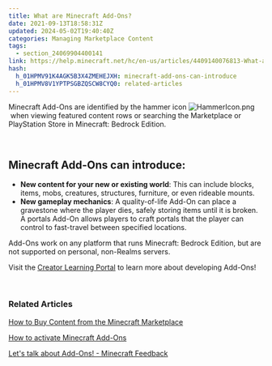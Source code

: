 ```yaml
---
title: What are Minecraft Add-Ons?
date: 2021-09-13T18:58:31Z
updated: 2024-05-02T19:40:40Z
categories: Managing Marketplace Content
tags:
  - section_24069904400141
link: https://help.minecraft.net/hc/en-us/articles/4409140076813-What-are-Minecraft-Add-Ons
hash:
  h_01HPMV91K4AGK5B3X4ZMEHEJXH: minecraft-add-ons-can-introduce
  h_01HPMV8V1YPTPSGBZQSCW8CYQ0: related-articles
---
```


Minecraft Add-Ons are identified by the hammer icon ![HammerIcon.png](https://minecrafthelp.zendesk.com/hc/article_attachments/24129485188877) when viewing featured content rows or searching the Marketplace or PlayStation Store in Minecraft: Bedrock Edition. 

 

## Minecraft Add-Ons can introduce:

- **New content for your new or existing world**: This can include blocks, items, mobs, creatures, structures, furniture, or even rideable mounts.
- **New gameplay mechanics**: A quality-of-life Add-On can place a gravestone where the player dies, safely storing items until it is broken. A portals Add-On allows players to craft portals that the player can control to fast-travel between specified locations.

  
Add-Ons work on any platform that runs Minecraft: Bedrock Edition, but are not supported on personal, non-Realms servers.

Visit the [Creator Learning Portal](https://www.minecraft.net/en-us/creator) to learn more about developing Add-Ons!

 

### Related Articles

[How to Buy Content from the Minecraft Marketplace](../Buying-Marketplace-Content/Buy-Content-from-the-Minecraft-Marketplace.md)

[How to activate Minecraft Add-Ons](./Activate-Add-Ons-in-Minecraft-Bedrock-Edition.md)

[Let's talk about Add-Ons! - Minecraft Feedback](https://feedback.minecraft.net/hc/en-us/community/posts/24051477904781-Let-s-talk-about-Add-Ons)

